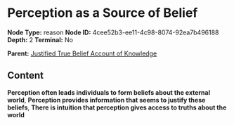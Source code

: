 # Perception as a Source of Belief

**Node Type:** reason
**Node ID:** 4cee52b3-ee11-4c98-8074-92ea7b496188
**Depth:** 2
**Terminal:** No

**Parent:** [Justified True Belief Account of Knowledge](justified-true-belief-account-of-knowledge.md)

## Content

**Perception often leads individuals to form beliefs about the external world**, **Perception provides information that seems to justify these beliefs**, **There is intuition that perception gives access to truths about the world**
